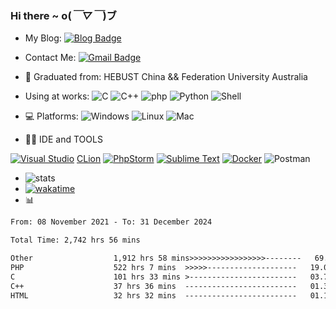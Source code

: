 ### Hi there  ~ o(*￣▽￣*)ブ
- My Blog: [![Blog Badge](https://img.shields.io/badge/Blog-https%3A%2F%2Fblog.jiawei.xin-yellowgreen)](https://blog.jiawei.xin)

- Contact Me:
[![Gmail Badge](https://img.shields.io/badge/-xinjiawei@mb6.top-c14438?style=plastic&logo=Gmail&logoColor=white&link=mailto:xinjiawei@mb6.top)](mailto:xinjiawei@mb6.top)

- 🏢 Graduated from: HEBUST China && Federation University Australia

- Using at works:
  ![C](https://img.shields.io/badge/-c-394989?style=plastic&logo=c)
  ![C++](https://img.shields.io/badge/-C++-00599C?style=plastic&logo=c)
  ![php](https://img.shields.io/badge/-php-394989?style=plastic&logo=php)
  ![Python](https://img.shields.io/badge/-python-394989?style=plastic&logo=python)
  ![Shell](https://img.shields.io/badge/-Shell-blasck?style=plastic&logo=Shell)
   
  
- 💻 Platforms:
  ![Windows](https://img.shields.io/badge/Windows-0078D6?style=plastic&logo=windows&logoColor=white)
  ![Linux](https://img.shields.io/badge/Linux-FCC624?style=plastic&logo=linux&logoColor=black)
  ![Mac](https://img.shields.io/badge/macOS-ffffff?style=plastic&logo=macos&logoColor=black)
  
- 👩‍💻 IDE and TOOLS

[![Visual Studio](https://custom-icon-badges.demolab.com/badge/Visual%20Studio-5C2D91.svg?&logo=visual-studio&logoColor=white)](#)
[CLion](https://img.shields.io/badge/CLion-000?logo=clion&logoColor=fff&) [![PhpStorm](https://img.shields.io/badge/PhpStorm-000?logo=phpstorm&logoColor=fff)](#)
[![Sublime Text](https://img.shields.io/badge/Sublime%20Text-%23575757.svg?logo=sublime-text&logoColor=important)](#)
  [![Docker](https://img.shields.io/badge/Docker-2496ED?logo=docker&logoColor=fff)](#)
  ![Postman](https://img.shields.io/badge/-Postman-black?style=plastic&logo=postman)
  
- ![stats](https://github-readme-stats.vercel.app/api?username=xinjiawei)
- [![wakatime](https://wakatime.com/badge/user/60583d7f-15e9-49c1-b4eb-dd05e1ccec37.svg)](https://wakatime.com/@60583d7f-15e9-49c1-b4eb-dd05e1ccec37)
- 📊
<!--START_SECTION:waka-->

```txt
From: 08 November 2021 - To: 31 December 2024

Total Time: 2,742 hrs 56 mins

Other                  1,912 hrs 58 mins>>>>>>>>>>>>>>>>>--------   69.74 %
PHP                    522 hrs 7 mins  >>>>>--------------------   19.04 %
C                      101 hrs 33 mins >------------------------   03.70 %
C++                    37 hrs 36 mins  -------------------------   01.37 %
HTML                   32 hrs 32 mins  -------------------------   01.19 %
```

<!--END_SECTION:waka-->
